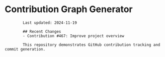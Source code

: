 # Contribution Graph Generator
            
            Last updated: 2024-11-19
            
            ## Recent Changes
            - Contribution #467: Improve project overview
            
            This repository demonstrates GitHub contribution tracking and commit generation.
        